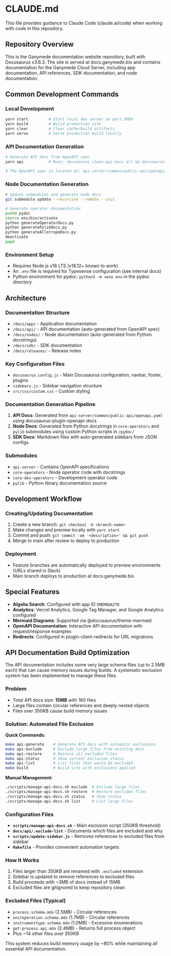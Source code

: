# CLAUDE.md

This file provides guidance to Claude Code (claude.ai/code) when working with code in this repository.

## Repository Overview

This is the Ganymede documentation website repository, built with Docusaurus v3.6.3. The site is served at docs.ganymede.bio and contains documentation for the Ganymede Cloud Server, including app documentation, API references, SDK documentation, and node documentation.

## Common Development Commands

### Local Development
```bash
yarn start         # Start local dev server on port 3000
yarn build         # Build production site
yarn clear         # Clear cache/build artifacts
yarn serve         # Serve production build locally
```

### API Documentation Generation
```bash
# Generate API docs from OpenAPI spec
yarn api           # Runs: docusaurus clean-api-docs all && docusaurus gen-api-docs all

# The OpenAPI spec is located at: api-server/common/public-api/openapi.yaml
```

### Node Documentation Generation
```bash
# Update submodules and generate node docs
git submodule update --recursive --remote --init

# Generate operator documentation
pushd pydoc
source env/bin/activate
python generateOperatorDocs.py
python generatePylibDocs.py
python generateAllotropeDocs.py
deactivate
popd
```

### Environment Setup
- Requires Node.js v18 LTS (v18.12+ known to work)
- An `.env` file is required for Typesense configuration (see internal docs)
- Python environment for pydoc: `python3 -m venv env` in the pydoc directory

## Architecture

### Documentation Structure
- `/docs/app/` - Application documentation
- `/docs/api/` - API documentation (auto-generated from OpenAPI spec)
- `/docs/nodes/` - Node documentation (auto-generated from Python docstrings)
- `/docs/sdk/` - SDK documentation
- `/docs/releases/` - Release notes

### Key Configuration Files
- `docusaurus.config.js` - Main Docusaurus configuration, navbar, footer, plugins
- `sidebars.js` - Sidebar navigation structure
- `src/css/custom.css` - Custom styling

### Documentation Generation Pipeline
1. **API Docs**: Generated from `api-server/common/public-api/openapi.yaml` using docusaurus-plugin-openapi-docs
2. **Node Docs**: Generated from Python docstrings in `core-operators` and `pylib` submodules using custom Python scripts in `/pydoc/`
3. **SDK Docs**: Markdown files with auto-generated sidebars from JSON configs

### Submodules
- `api-server` - Contains OpenAPI specifications
- `core-operators` - Node operator code with docstrings
- `core-dev-operators` - Development operator code
- `pylib` - Python library documentation source

## Development Workflow

### Creating/Updating Documentation
1. Create a new branch: `git checkout -b <branch-name>`
2. Make changes and preview locally with `yarn start`
3. Commit and push: `git commit -am '<description>' && git push`
4. Merge to main after review to deploy to production

### Deployment
- Feature branches are automatically deployed to preview environments (URLs shared in Slack)
- Main branch deploys to production at docs.ganymede.bio

## Special Features
- **Algolia Search**: Configured with app ID `SMEM8QA2TD`
- **Analytics**: Vercel Analytics, Google Tag Manager, and Google Analytics configured
- **Mermaid Diagrams**: Supported via @docusaurus/theme-mermaid
- **OpenAPI Documentation**: Interactive API documentation with request/response examples
- **Redirects**: Configured in plugin-client-redirects for URL migrations

## API Documentation Build Optimization

The API documentation includes some very large schema files (up to 2.5MB each) that can cause memory issues during builds. A systematic exclusion system has been implemented to manage these files.

### Problem
- Total API docs size: **15MB** with 160 files
- Large files contain circular references and deeply nested objects
- Files over 350KB cause build memory issues

### Solution: Automated File Exclusion

**Quick Commands:**
```bash
make api-generate    # Generate API docs with automatic exclusions
make api-exclude     # Exclude large files from existing docs
make api-restore     # Restore all excluded files
make api-status      # Show current exclusion status
make api-list        # List files that would be excluded
make build           # Build site with exclusions applied
```

**Manual Management:**
```bash
./scripts/manage-api-docs.sh exclude  # Exclude large files
./scripts/manage-api-docs.sh restore  # Restore excluded files
./scripts/manage-api-docs.sh status   # Show status
./scripts/manage-api-docs.sh list     # List large files
```

### Configuration Files
- **`scripts/manage-api-docs.sh`** - Main exclusion script (350KB threshold)
- **`docs/api/.exclude-list`** - Documents which files are excluded and why
- **`scripts/update-sidebar.js`** - Removes references to excluded files from sidebar
- **`Makefile`** - Provides convenient automation targets

### How It Works
1. Files larger than 350KB are renamed with `.excluded` extension
2. Sidebar is updated to remove references to excluded files
3. Build proceeds with ~3MB of docs instead of 15MB
4. Excluded files are gitignored to keep repository clean

### Excluded Files (Typical)
- `process.schema.mdx` (2.5MB) - Circular references
- `unitoperation.schema.mdx` (1.7MB) - Circular references
- `instrumenttype.schema.mdx` (1.0MB) - Excessive enumerations
- `get-process.api.mdx` (2.4MB) - Returns full process object
- Plus ~14 other files over 350KB

This system reduces build memory usage by ~80% while maintaining all essential API documentation.